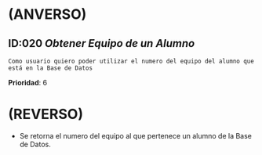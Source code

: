 # (ANVERSO)

## ID:020   *Obtener Equipo de un Alumno*

`Como usuario quiero poder utilizar el numero del equipo del alumno que está en la Base de Datos`
 
  **Prioridad**: 6
  
# (REVERSO)

* Se retorna el numero del equipo al que pertenece un alumno de la Base de Datos.
